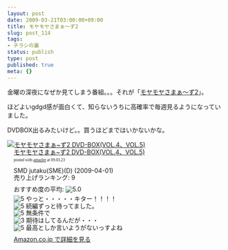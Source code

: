 ```yaml
---
layout: post
date: 2009-03-21T03:00:00+09:00
title: モヤモヤさまぁ〜ず2
slug: post_114
tags:
- チラシの裏
status: publish
type: post
published: true
meta: {}
---
```

金曜の深夜になぜか見てしまう番組。。。それが「<a href="http://ja.wikipedia.org/wiki/%E3%83%A2%E3%83%A4%E3%83%A2%E3%83%A4%E3%81%95%E3%81%BE%E3%81%81%E3%80%9C%E3%81%9A2">モヤモヤさまぁ〜ず2</a>」。

ほどよいgdgd感が面白くて、知らないうちに高確率で毎週見るようになっていました。

DVDBOX出るみたいけど。。買うほどまではいかないかな。

<div class="amazlet-box" style="margin-bottom:0px;"><div class="amazlet-image" style="float:left;"><a href="http://www.amazon.co.jp/exec/obidos/ASIN/B001RDJALO/masawo-22/ref=nosim/" name="amazletlink" target="_blank"><img src="http://ecx.images-amazon.com/images/I/61X11CMebKL._SL160_.jpg" alt="モヤモヤさまぁ~ず2 DVD-BOX(VOL.4、VOL.5)" style="border: none;" /></a></div><div class="amazlet-info" style="float:left;margin-left:15px;line-height:120%"><div class="amazlet-name" style="margin-bottom:10px;line-height:120%"><a href="http://www.amazon.co.jp/exec/obidos/ASIN/B001RDJALO/masawo-22/ref=nosim/" name="amazletlink" target="_blank">モヤモヤさまぁ~ず2 DVD-BOX(VOL.4、VOL.5)</a><div class="amazlet-powered-date" style="font-size:7pt;margin-top:5px;font-family:verdana;line-height:120%">posted with <a href="http://www.amazlet.com/browse/ASIN/B001RDJALO/masawo-22/ref=nosim/" title="モヤモヤさまぁ~ず2 DVD-BOX(VOL.4、VOL.5)" target="_blank">amazlet</a> at 09.03.23</div></div><div class="amazlet-detail">SMD jutaku(SME)(D) (2009-04-01)<br />売り上げランキング: 9<br /></div><div class="amazlet-review" style="margin-top:10px; margin-bottom:10px"><div class="amazlet-review-average" style="margin-bottom:5px">おすすめ度の平均: <img src="http://images-jp.amazon.com/images/G/09/x-locale/common/customer-reviews/stars-5-0.gif" alt="5.0" /></div><img src="http://images-jp.amazon.com/images/G/09/x-locale/common/customer-reviews/stars-5-0.gif" alt="5" /> やっと・・・・・キター！！！！<br /><img src="http://images-jp.amazon.com/images/G/09/x-locale/common/customer-reviews/stars-5-0.gif" alt="5" /> 続編ずっと待ってました。<br /><img src="http://images-jp.amazon.com/images/G/09/x-locale/common/customer-reviews/stars-5-0.gif" alt="5" /> 無条件で<br /><img src="http://images-jp.amazon.com/images/G/09/x-locale/common/customer-reviews/stars-3-0.gif" alt="3" /> 期待はしてるんだが・・・<br /><img src="http://images-jp.amazon.com/images/G/09/x-locale/common/customer-reviews/stars-5-0.gif" alt="5" /> 最高としか言いようがないっすよね<br /></div><div class="amazlet-link" style="margin-top: 5px"><a href="http://www.amazon.co.jp/exec/obidos/ASIN/B001RDJALO/masawo-22/ref=nosim/" name="amazletlink" target="_blank">Amazon.co.jp で詳細を見る</a></div></div><div class="amazlet-footer" style="clear: left"></div></div>
